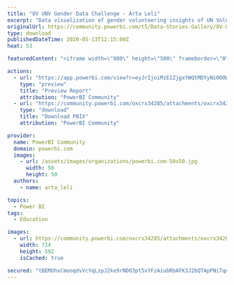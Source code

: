 ```yaml
---
title: "OV UNV Gender Data Challenge - Arta Leli"
excerpt: "Data visualization of gender volunteering insights of UN Volunteers."
originalUrl: https://community.powerbi.com/t5/Data-Stories-Gallery/OV-UNV-Gender-Data-Challenge-Arta-Leli/m-p/1088451
type: download
publishedDateTime: 2020-05-13T12:15:00Z
heat: 53

featuredContent: "<iframe width=\"800\" height=\"500\" frameborder=\"0\" src=\"https://app.powerbi.com/view?r=eyJrIjoiMzE1ZjgxYWQtMDYyNi00OWQ0LTk2ZjgtNzIxYjQ2ZTFjNDM2IiwidCI6IjA2ODA0MzE4LTU3YmYtNGY0OC04YmM2LTE2Mzc2NzdlZTc4ZSIsImMiOjl9\"></iframe>"

actions:
  - url: "https://app.powerbi.com/view?r=eyJrIjoiMzE1ZjgxYWQtMDYyNi00OWQ0LTk2ZjgtNzIxYjQ2ZTFjNDM2IiwidCI6IjA2ODA0MzE4LTU3YmYtNGY0OC04YmM2LTE2Mzc2NzdlZTc4ZSIsImMiOjl9"
    type: "preview"
    title: "Preview Report"
    attribution: "PowerBI Community"
  - url: "https://community.powerbi.com/oxcrx34285/attachments/oxcrx34285/DataStoriesGallery/3939/2/ArtaLeli_UNVolunteerRepresentation.pbix"
    type: "download"
    title: "Download PBIX"
    attribution: "PowerBI Community"

provider:
  name: PowerBI Community
  domain: powerbi.com
  images:
    - url: /assets/images/organizations/powerbi.com-50x50.jpg
      width: 50
      height: 50
  authors:
    - name: arta_leli

topics:
  - Power BI
tags:
  - Education

images:
  - url: https://community.powerbi.com/oxcrx34285/attachments/oxcrx34285/DataStoriesGallery/3939/1/ArtaLeli_UNVolunteerRepresentation.PNG
    width: 714
    height: 592
    isCached: true

secured: "tBEMUhxCmooqdvVcYqLzpJ2ke9rNDO3pt5xYFzAiubRbAFK3J2bQTApPNiTqng2AN32SOM0yh84H3Y/v2o+rzpd/C2aW3xRJ9ozmsvHCT2hZvJLQlfKupqotoYHngYbMVA5DvCt0IVnoBTC3au0GPKtM3thkHvIHOKkDJsI7/2KNRT9kF9RhRsRp08GNHJUzgXjmSmVJBFtyLphyxQmltuMFNaNJe7VsSuJXE33VKoWJ9BmeZmtwo3AenF8G1wqMfBeXiDX+Os5rP0eAQ/YqWhvOCzzOh/aMS1FDuhzYjMgbnFo/EdD2rJLJqqlX1L708/ubmP5qI/aZg78LawFmw6zztBFAhVGWJihWJHLLfk+rWpLdws5LFX/Z1t1PG0GYLKq7JMpJ8WfKxZUBxqEYuw==;hlbhZjxTZ5I266R0ILUE8A=="
---
```


